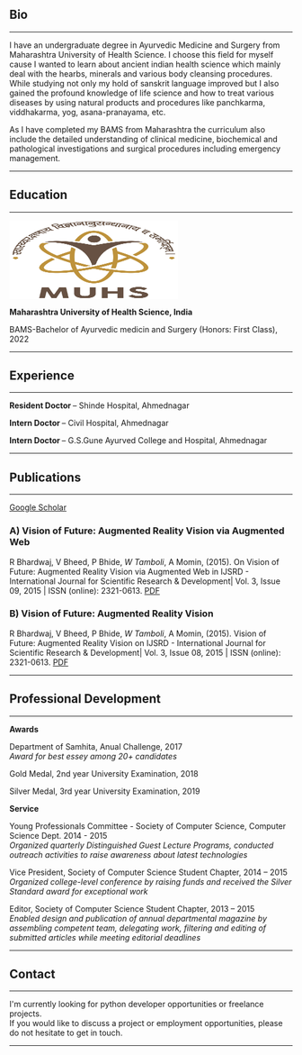## Bio

---
I have an undergraduate degree in Ayurvedic Medicine and Surgery from Maharashtra University of Health Science. I choose this field for myself cause I wanted to learn about ancient indian health science which mainly deal with the hearbs, minerals and various body cleansing procedures. While studying not only my hold of sanskrit language improved but I also gained the profound knowledge of life science and how to treat various diseases by using natural products and procedures like panchkarma, viddhakarma, yog, asana-pranayama, etc.

As I have completed my BAMS from Maharashtra the curriculum also include the detailed understanding of clinical medicine, biochemical and pathological investigations and surgical procedures including emergency management.



---

## Education

---

<img src="images/uni.jpg?raw=true" align="middle" width="300" height="140" alt="uni logos">

<b> Maharashtra University of Health Science, India </b>

BAMS-Bachelor of Ayurvedic medicin and Surgery (Honors: First Class),			 		           2022


---

## Experience

---


<b> Resident Doctor </b> – Shinde Hospital, Ahmednagar

<b> Intern Doctor </b> – Civil Hospital, Ahmednagar

<b> Intern Doctor </b> – G.S.Gune Ayurved College and Hospital, Ahmednagar



---

## Publications

---

[Google Scholar](https://scholar.google.com/citations?view_op=list_works&hl=en&user=lzGlBzQAAAAJ)


### A)	Vision of Future: Augmented Reality Vision via Augmented Web

R Bhardwaj, V Bheed, P Bhide, *W Tamboli*, A Momin, (2015). On Vision of Future: Augmented Reality Vision via Augmented Web in IJSRD - International Journal for Scientific Research & Development| Vol. 3, Issue 09, 2015 | ISSN (online): 2321-0613. [PDF](./pdf/Vision1.pdf)

### B)	Vision of Future: Augmented Reality Vision

R Bhardwaj, V Bheed, P Bhide, *W Tamboli*, A Momin, (2015). Vision of Future: Augmented Reality Vision on IJSRD - International Journal for Scientific Research & Development| Vol. 3, Issue 08, 2015 | ISSN (online): 2321-0613. [PDF](./pdf/Vision2.pdf)

---

## Professional Development

---

**Awards**

Department of Samhita,  			                                        Anual Challenge, 2017 <br/>
<i> Award for best essey among 20+ candidates </i>

Gold Medal,  					                                   2nd year University Examination, 2018 <br/>

Silver Medal,                                             3rd year University Examination, 2019 <br/>

**Service**

Young Professionals Committee - Society of Computer Science,                        Computer Science Dept. 2014 - 2015 <br/>
<i> Organized quarterly Distinguished Guest Lecture Programs, conducted outreach activities to raise awareness about latest technologies </i>  

Vice President, 	                                                                Society of Computer Science Student Chapter, 2014 – 2015 <br/>
<i> Organized college-level conference by raising funds and received the Silver Standard award for exceptional work  </i>  

Editor, 	                                                                        Society of Computer Science Student Chapter, 2013 – 2015 <br/>
<i> Enabled design and publication of annual departmental magazine by assembling competent team, delegating work, filtering and editing of submitted articles while meeting editorial deadlines </i>

---
## Contact

---

  I'm currently looking for python developer opportunities or freelance projects.<br/>
  If you would like to discuss a project or employment opportunities, please do not hesitate to get in touch.

---
